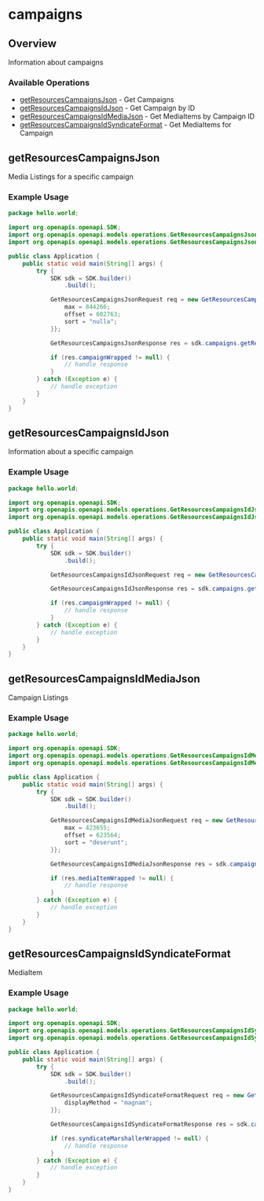 # campaigns

## Overview

Information about campaigns

### Available Operations

* [getResourcesCampaignsJson](#getresourcescampaignsjson) - Get Campaigns
* [getResourcesCampaignsIdJson](#getresourcescampaignsidjson) - Get Campaign by ID
* [getResourcesCampaignsIdMediaJson](#getresourcescampaignsidmediajson) - Get MediaItems by Campaign ID
* [getResourcesCampaignsIdSyndicateFormat](#getresourcescampaignsidsyndicateformat) - Get MediaItems for Campaign

## getResourcesCampaignsJson

Media Listings for a specific campaign

### Example Usage

```java
package hello.world;

import org.openapis.openapi.SDK;
import org.openapis.openapi.models.operations.GetResourcesCampaignsJsonRequest;
import org.openapis.openapi.models.operations.GetResourcesCampaignsJsonResponse;

public class Application {
    public static void main(String[] args) {
        try {
            SDK sdk = SDK.builder()
                .build();

            GetResourcesCampaignsJsonRequest req = new GetResourcesCampaignsJsonRequest() {{
                max = 844266;
                offset = 602763;
                sort = "nulla";
            }};            

            GetResourcesCampaignsJsonResponse res = sdk.campaigns.getResourcesCampaignsJson(req);

            if (res.campaignWrapped != null) {
                // handle response
            }
        } catch (Exception e) {
            // handle exception
        }
    }
}
```

## getResourcesCampaignsIdJson

Information about a specific campaign

### Example Usage

```java
package hello.world;

import org.openapis.openapi.SDK;
import org.openapis.openapi.models.operations.GetResourcesCampaignsIdJsonRequest;
import org.openapis.openapi.models.operations.GetResourcesCampaignsIdJsonResponse;

public class Application {
    public static void main(String[] args) {
        try {
            SDK sdk = SDK.builder()
                .build();

            GetResourcesCampaignsIdJsonRequest req = new GetResourcesCampaignsIdJsonRequest(544883L);            

            GetResourcesCampaignsIdJsonResponse res = sdk.campaigns.getResourcesCampaignsIdJson(req);

            if (res.campaignWrapped != null) {
                // handle response
            }
        } catch (Exception e) {
            // handle exception
        }
    }
}
```

## getResourcesCampaignsIdMediaJson

Campaign Listings

### Example Usage

```java
package hello.world;

import org.openapis.openapi.SDK;
import org.openapis.openapi.models.operations.GetResourcesCampaignsIdMediaJsonRequest;
import org.openapis.openapi.models.operations.GetResourcesCampaignsIdMediaJsonResponse;

public class Application {
    public static void main(String[] args) {
        try {
            SDK sdk = SDK.builder()
                .build();

            GetResourcesCampaignsIdMediaJsonRequest req = new GetResourcesCampaignsIdMediaJsonRequest(847252L) {{
                max = 423655;
                offset = 623564;
                sort = "deserunt";
            }};            

            GetResourcesCampaignsIdMediaJsonResponse res = sdk.campaigns.getResourcesCampaignsIdMediaJson(req);

            if (res.mediaItemWrapped != null) {
                // handle response
            }
        } catch (Exception e) {
            // handle exception
        }
    }
}
```

## getResourcesCampaignsIdSyndicateFormat

MediaItem

### Example Usage

```java
package hello.world;

import org.openapis.openapi.SDK;
import org.openapis.openapi.models.operations.GetResourcesCampaignsIdSyndicateFormatRequest;
import org.openapis.openapi.models.operations.GetResourcesCampaignsIdSyndicateFormatResponse;

public class Application {
    public static void main(String[] args) {
        try {
            SDK sdk = SDK.builder()
                .build();

            GetResourcesCampaignsIdSyndicateFormatRequest req = new GetResourcesCampaignsIdSyndicateFormatRequest("suscipit", 437587L) {{
                displayMethod = "magnam";
            }};            

            GetResourcesCampaignsIdSyndicateFormatResponse res = sdk.campaigns.getResourcesCampaignsIdSyndicateFormat(req);

            if (res.syndicateMarshallerWrapped != null) {
                // handle response
            }
        } catch (Exception e) {
            // handle exception
        }
    }
}
```
